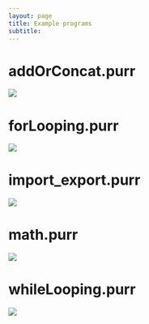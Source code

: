 ```yaml
---
layout: page
title: Example programs
subtitle:
---
```


# addOrConcat.purr
<img src="../example_programs/addOrConcat.png">

# forLooping.purr
<img src="../example_programs/for_loop.png">

# import_export.purr
<img src="../example_programs/import_export.png">

# math.purr
<img src="../example_programs/math.png">

# whileLooping.purr
<img src="../example_programs/while_loop.png">